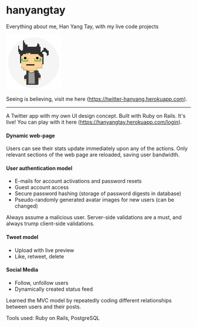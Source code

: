 # hanyangtay

Everything about me, Han Yang Tay, with my live code projects

![alt text](https://github.com/hanyangtay/hanyang/raw/master/app/assets/images/personal/hy.png "Han Yang")


Seeing is believing, visit me here (https://twitter-hanyang.herokuapp.com).

---

A Twitter app with my own UI design concept. Built with Ruby on Rails.
It's live! You can play with it here (https://hanyangtay.herokuapp.com/login).

#### Dynamic web-page

Users can see their stats update immediately upon any of the actions. Only relevant sections of the web page are reloaded, saving user bandwidth.
    
#### User authentication model
  * E-mails for account activations and password resets
  * Guest account access
  * Secure password hashing (storage of password digests in database)
  * Pseudo-randomly generated avatar images for new users (can be changed)
  
Always assume a malicious user.
Server-side validations are a must, and always trump client-side validations.
   
#### Tweet model
  * Upload  with live preview
  * Like, retweet, delete
    
#### Social Media
  * Follow, unfollow users
  * Dynamically created status feed
    
Learned the MVC model by repeatedly coding different relationships between users and their posts. 

Tools used: Ruby on Rails, PostgreSQL
